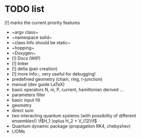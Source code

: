 # TODO list

[!] marks the current priority features

* ~argv class~
* ~namespace solid~
* ~class Info should be static~
* ~hopping~
* ~Doxygen~
* [!] Docs (WIP)
* [!] linker
* [!] delta (pair creation)
* [!] more Info::,  very useful for debugging!
* predefined geometry (chain, ring, t-junction)
* manual (dev guide LaTeX)
* basic operators N, ni, P, current, hamiltonian derived ...
* parameters filler
* basic input fill
* geometry
* direct sum
* two interacting quantum systems (with possibility of different ensembles!) \f$H_1 \oplus H_2 + V_{12}\f$
* Quantum dynamic package (propagation RK4, chebyshev)
* LIOMs
